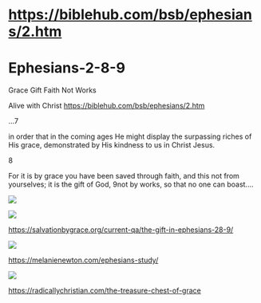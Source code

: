 # https://biblehub.com/bsb/ephesians/2.htm
# Ephesians-2-8-9
Grace Gift Faith Not Works


Alive with Christ https://biblehub.com/bsb/ephesians/2.htm

…7

in order that in the coming ages He might display the surpassing riches of His grace, demonstrated by His kindness to us in Christ Jesus.


8 

For it is by grace you have been saved through faith, and this not from yourselves; it is the gift of God, 9not by works, so that no one can boast.…


![](https://missionventureministries.files.wordpress.com/2012/09/ephesians-2-vs-8-9.jpg)

![](https://manna.amazingfacts.org/amazingfacts/website/amazingfacts/images/scripture-pictures/ephesians-2-8-9.jpg)



https://salvationbygrace.org/current-qa/the-gift-in-ephesians-28-9/

![](https://melanienewton.com/wp-content/uploads/2016/04/Treasure.jpg)

https://melanienewton.com/ephesians-study/

![](https://secureservercdn.net/45.40.155.175/6ka.1b6.myftpupload.com/wp-content/uploads/2011/08/Treasure-Chest-Front-Cover111.jpg?time=1577209427)

https://radicallychristian.com/the-treasure-chest-of-grace
